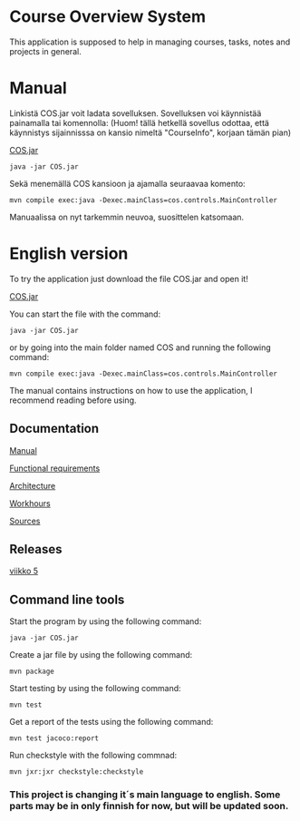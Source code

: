 # Course Overview System

This application is supposed to help in managing courses, tasks, notes and projects in general.

# Manual

Linkistä COS.jar voit ladata sovelluksen. Sovelluksen voi käynnistää painamalla tai komennolla:
(Huom! tällä hetkellä sovellus odottaa, että käynnistys sijainnisssa on kansio nimeltä "CourseInfo", korjaan tämän pian)

[COS.jar](Documentation/Manual.md)
```
java -jar COS.jar
``` 
Sekä menemällä COS kansioon ja ajamalla seuraavaa komento: 

```
mvn compile exec:java -Dexec.mainClass=cos.controls.MainController
```
Manuaalissa on nyt tarkemmin neuvoa, suosittelen katsomaan.

# English version 
To try the application just download the file COS.jar and open it!

[COS.jar](https://github.com/KirillosTY/Course-Overview-System/blob/ce7a2367f21c8f6ca11ecd88dd96dbb9e89431ef/CourseOverviewSystem/COS/COS.jar)

You can start the file with the command:
```
java -jar COS.jar
``` 
or by going into the main folder named COS and running the following command:

```
mvn compile exec:java -Dexec.mainClass=cos.controls.MainController
```

The manual contains instructions on how to use the application, I recommend reading before using.



## Documentation

[Manual](https://github.com/KirillosTY/Course-Overview-System/blob/41b8a0a041fe6a04a0e036e7bfdf97d23bfe82cb/Documentation/Manual.md)

[Functional requirements](Documentation/Vaatimusmäärittely.md)

[Architecture](https://github.com/KirillosTY/Course-Overview-System/blob/05d7623690ac84c01097ee8f81aee742d673a6e2/Documentation/Architecture.md)

[Workhours](Documentation/workhours.md)

[Sources](https://github.com/KirillosTY/Course-Overview-System/blob/31b5304e729e51ac6abdbc645ae2f2cb87f23967/Documentation/Sources.md)

## Releases

[viikko 5](https://github.com/KirillosTY/Course-Overview-System/releases/tag/viikko5)

## Command line tools

Start the program by using the following command:
```
java -jar COS.jar
```

Create a jar file by using the following command:
```
mvn package
```

Start testing by using the following command:
```
mvn test
```

Get a report of the tests using the following command:
```
mvn test jacoco:report
```
Run checkstyle with the following commnad:
```
mvn jxr:jxr checkstyle:checkstyle
``` 




### This project is changing it´s main language to english. Some parts may be in only finnish for now, but will be updated soon.
